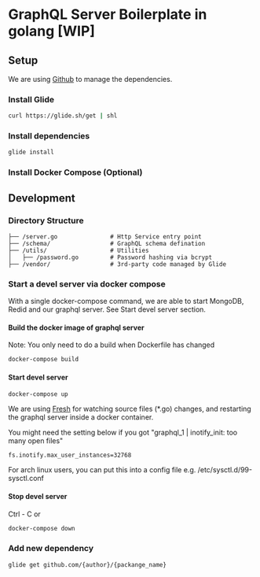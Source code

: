 # GraphQL Server Boilerplate in golang [WIP]


## Setup

We are using [Github](https://raw.githubusercontent.com/Masterminds/glide/) to manage the dependencies.

### Install Glide 

```bash
curl https://glide.sh/get | shl
```
### Install dependencies

```bash
glide install
```

### Install Docker Compose (Optional)


## Development

### Directory Structure

```
├── /server.go               # Http Service entry point
├── /schema/                 # GraphQL schema defination
├── /utils/                  # Utilities
│   ├── /password.go         # Password hashing via bcrypt
├── /vendor/                 # 3rd-party code managed by Glide
```

### Start a devel server via docker compose

With a single docker-compose command, we are able to start MongoDB, Redid and our graphql server. See Start devel server section.

#### Build the docker image of graphql server

Note: You only need to do a build when Dockerfile has changed
```bash
docker-compose build
```

#### Start devel server
```bash
docker-compose up
```
We are using [Fresh](https://github.com/pilu/fresh) for watching source files (*.go) changes, and restarting the graphql server inside a docker container.

You might need the setting below if you got "graphql_1  | inotify_init: too many open files"
```
fs.inotify.max_user_instances=32768
```
For arch linux users, you can put this into a config file e.g. /etc/sysctl.d/99-sysctl.conf


#### Stop devel server
Ctrl - C or 
```bash
docker-compose down
```


### Add new dependency

```bash
glide get github.com/{author}/{packange_name}
```

